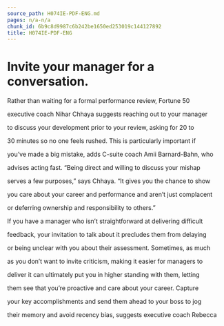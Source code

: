 ```yaml
---
source_path: H074IE-PDF-ENG.md
pages: n/a-n/a
chunk_id: 6b9c8d9987c6b242be1650ed253019c144127892
title: H074IE-PDF-ENG
---
```

# Invite your manager for a conversation.

Rather than waiting for a formal performance review, Fortune 50

executive coach Nihar Chhaya suggests reaching out to your manager

to discuss your development prior to your review, asking for 20 to

30 minutes so no one feels rushed. This is particularly important if

you’ve made a big mistake, adds C-suite coach Amii Barnard-Bahn, who

advises acting fast. “Being direct and willing to discuss your mishap

serves a few purposes,” says Chhaya. “It gives you the chance to show

you care about your career and performance and aren’t just complacent

or deferring ownership and responsibility to others.”

If you have a manager who isn’t straightforward at delivering difficult

feedback, your invitation to talk about it precludes them from delaying

or being unclear with you about their assessment. Sometimes, as much

as you don’t want to invite criticism, making it easier for managers to

deliver it can ultimately put you in higher standing with them, letting

them see that you’re proactive and care about your career. Capture

your key accomplishments and send them ahead to your boss to jog

their memory and avoid recency bias, suggests executive coach Rebecca
